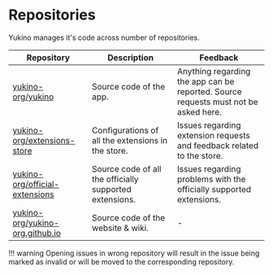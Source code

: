 # Repositories

Yukino manages it's code across number of repositories.

| Repository                                                                            | Description                                             | Feedback                                                                            |
| ------------------------------------------------------------------------------------- | ------------------------------------------------------- | ----------------------------------------------------------------------------------- |
| [yukino-org/yukino](https://github.com/yukino-org/yukino)                             | Source code of the app.                                 | Anything regarding the app can be reported. Source requests must not be asked here. |
| [yukino-org/extensions-store](https://github.com/yukino-org/extensions-store)         | Configurations of all the extensions in the store.      | Issues regarding extension requests and feedback related to the store.              |
| [yukino-org/official-extensions](https://github.com/yukino-org/official-extensions)   | Source code of all the officially supported extensions. | Issues regarding problems with the officially supported extensions.                 |
| [yukino-org/yukino-org.github.io](https://github.com/yukino-org/yukino-org.github.io) | Source code of the website & wiki.                      | -                                                                                   |

!!! warning
Opening issues in wrong repository will result in the issue being marked as invalid or will be moved to the corresponding repository.
